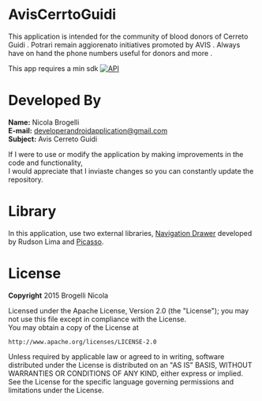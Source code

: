 # AvisCerrtoGuidi

This application is intended for the community of blood donors of Cerreto Guidi . Potrari remain aggiorenato initiatives promoted by AVIS . Always have on hand the phone numbers useful for donors and more .

This app requires a min sdk [![API](https://img.shields.io/badge/API-16%2B-brightgreen.svg?style=flat)](https://android-arsenal.com/api?level=16)


# Developed By

<strong>Name:</strong> Nicola Brogelli<br>
<strong>E-mail:</strong> <a href="mailto:developerandroidapplication@gmail.com" target="_top">developerandroidapplication@gmail.com</a> <br>
<strong>Subject:</strong> Avis Cerreto Guidi<br>

If I were to use or modify the application by making improvements in the code and functionality,<br> 
I would appreciate that I inviaste changes so you can constantly update the repository.<br>

# Library

In this application, use two external libraries, <a target="_blank" href="https://github.com/rudsonlive/NavigationDrawer-MaterialDesign">Navigation Drawer</a> developed by Rudson Lima and <a target="_blank" href="https://github.com/square/picasso">Picasso</a>.

# License

<strong>Copyright</strong> 2015 Brogelli Nicola

Licensed under the Apache License, Version 2.0 (the "License"); you may not use this file except in compliance with the License.<br>
You may obtain a copy of the License at<br>

    http://www.apache.org/licenses/LICENSE-2.0

Unless required by applicable law or agreed to in writing, software distributed under the License is distributed on an "AS IS" BASIS,
WITHOUT WARRANTIES OR CONDITIONS OF ANY KIND, either express or implied.<br>
See the License for the specific language governing permissions and limitations under the License.<br>